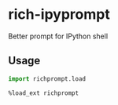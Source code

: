 # rich-ipyprompt
Better prompt for IPython shell

## Usage

```python
import richprompt.load
```

```ipython
%load_ext richprompt
```

